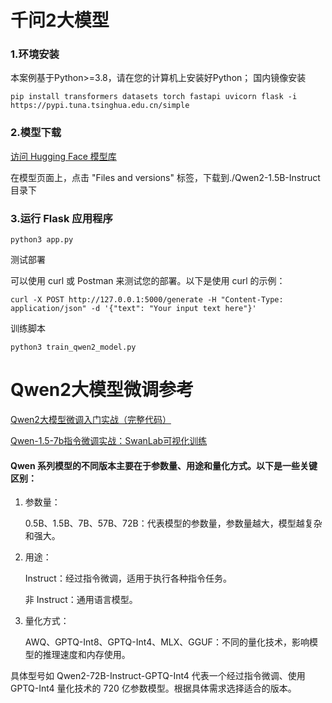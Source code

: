 # 千问2大模型

### 1.环境安装
本案例基于Python>=3.8，请在您的计算机上安装好Python；
国内镜像安装

```
pip install transformers datasets torch fastapi uvicorn flask -i https://pypi.tuna.tsinghua.edu.cn/simple
```

### 2.模型下载
[访问 Hugging Face 模型库](https://huggingface.co/Qwen/Qwen2-1.5B-Instruct)

在模型页面上，点击 "Files and versions" 标签，下载到./Qwen2-1.5B-Instruct 目录下

### 3.运行 Flask 应用程序
```
python3 app.py
```
测试部署

可以使用 curl 或 Postman 来测试您的部署。以下是使用 curl 的示例：
```
curl -X POST http://127.0.0.1:5000/generate -H "Content-Type: application/json" -d '{"text": "Your input text here"}'
```

训练脚本
```
python3 train_qwen2_model.py
```

# Qwen2大模型微调参考
[Qwen2大模型微调入门实战（完整代码）](https://zhuanlan.zhihu.com/p/702491999)

[Qwen-1.5-7b指令微调实战：SwanLab可视化训练](https://zhuanlan.zhihu.com/p/701370317)


#### Qwen 系列模型的不同版本主要在于参数量、用途和量化方式。以下是一些关键区别：

1. 参数量：

    0.5B、1.5B、7B、57B、72B：代表模型的参数量，参数量越大，模型越复杂和强大。

2. 用途：

    Instruct：经过指令微调，适用于执行各种指令任务。

    非 Instruct：通用语言模型。

3. 量化方式：

    AWQ、GPTQ-Int8、GPTQ-Int4、MLX、GGUF：不同的量化技术，影响模型的推理速度和内存使用。
    
具体型号如 Qwen2-72B-Instruct-GPTQ-Int4 代表一个经过指令微调、使用 GPTQ-Int4 量化技术的 720 亿参数模型。根据具体需求选择适合的版本。